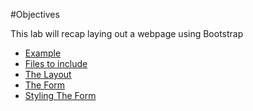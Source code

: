 #Objectives

This lab will recap laying out a webpage using Bootstrap

- [Example](#/01)
- [Files to include](#/02)
- [The Layout](#/03)
- [The Form](#/04)
- [Styling The Form](#/05)



